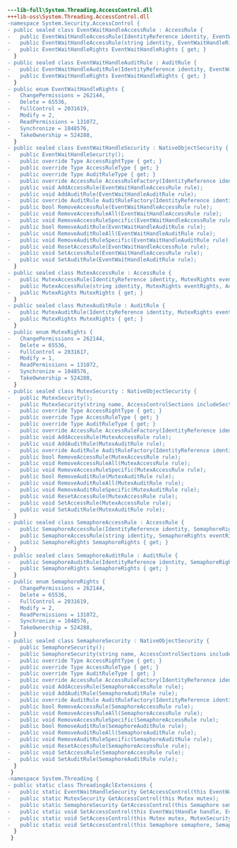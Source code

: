 ﻿```diff
---lib-full\System.Threading.AccessControl.dll
+++lib-oss\System.Threading.AccessControl.dll
-namespace System.Security.AccessControl {
- public sealed class EventWaitHandleAccessRule : AccessRule {
-   public EventWaitHandleAccessRule(IdentityReference identity, EventWaitHandleRights eventRights, AccessControlType type);
-   public EventWaitHandleAccessRule(string identity, EventWaitHandleRights eventRights, AccessControlType type);
-   public EventWaitHandleRights EventWaitHandleRights { get; }
  }
- public sealed class EventWaitHandleAuditRule : AuditRule {
-   public EventWaitHandleAuditRule(IdentityReference identity, EventWaitHandleRights eventRights, AuditFlags flags);
-   public EventWaitHandleRights EventWaitHandleRights { get; }
  }
- public enum EventWaitHandleRights {
-   ChangePermissions = 262144,
-   Delete = 65536,
-   FullControl = 2031619,
-   Modify = 2,
-   ReadPermissions = 131072,
-   Synchronize = 1048576,
-   TakeOwnership = 524288,
  }
- public sealed class EventWaitHandleSecurity : NativeObjectSecurity {
-   public EventWaitHandleSecurity();
-   public override Type AccessRightType { get; }
-   public override Type AccessRuleType { get; }
-   public override Type AuditRuleType { get; }
-   public override AccessRule AccessRuleFactory(IdentityReference identityReference, int accessMask, bool isInherited, InheritanceFlags inheritanceFlags, PropagationFlags propagationFlags, AccessControlType type);
-   public void AddAccessRule(EventWaitHandleAccessRule rule);
-   public void AddAuditRule(EventWaitHandleAuditRule rule);
-   public override AuditRule AuditRuleFactory(IdentityReference identityReference, int accessMask, bool isInherited, InheritanceFlags inheritanceFlags, PropagationFlags propagationFlags, AuditFlags flags);
-   public bool RemoveAccessRule(EventWaitHandleAccessRule rule);
-   public void RemoveAccessRuleAll(EventWaitHandleAccessRule rule);
-   public void RemoveAccessRuleSpecific(EventWaitHandleAccessRule rule);
-   public bool RemoveAuditRule(EventWaitHandleAuditRule rule);
-   public void RemoveAuditRuleAll(EventWaitHandleAuditRule rule);
-   public void RemoveAuditRuleSpecific(EventWaitHandleAuditRule rule);
-   public void ResetAccessRule(EventWaitHandleAccessRule rule);
-   public void SetAccessRule(EventWaitHandleAccessRule rule);
-   public void SetAuditRule(EventWaitHandleAuditRule rule);
  }
- public sealed class MutexAccessRule : AccessRule {
-   public MutexAccessRule(IdentityReference identity, MutexRights eventRights, AccessControlType type);
-   public MutexAccessRule(string identity, MutexRights eventRights, AccessControlType type);
-   public MutexRights MutexRights { get; }
  }
- public sealed class MutexAuditRule : AuditRule {
-   public MutexAuditRule(IdentityReference identity, MutexRights eventRights, AuditFlags flags);
-   public MutexRights MutexRights { get; }
  }
- public enum MutexRights {
-   ChangePermissions = 262144,
-   Delete = 65536,
-   FullControl = 2031617,
-   Modify = 1,
-   ReadPermissions = 131072,
-   Synchronize = 1048576,
-   TakeOwnership = 524288,
  }
- public sealed class MutexSecurity : NativeObjectSecurity {
-   public MutexSecurity();
-   public MutexSecurity(string name, AccessControlSections includeSections);
-   public override Type AccessRightType { get; }
-   public override Type AccessRuleType { get; }
-   public override Type AuditRuleType { get; }
-   public override AccessRule AccessRuleFactory(IdentityReference identityReference, int accessMask, bool isInherited, InheritanceFlags inheritanceFlags, PropagationFlags propagationFlags, AccessControlType type);
-   public void AddAccessRule(MutexAccessRule rule);
-   public void AddAuditRule(MutexAuditRule rule);
-   public override AuditRule AuditRuleFactory(IdentityReference identityReference, int accessMask, bool isInherited, InheritanceFlags inheritanceFlags, PropagationFlags propagationFlags, AuditFlags flags);
-   public bool RemoveAccessRule(MutexAccessRule rule);
-   public void RemoveAccessRuleAll(MutexAccessRule rule);
-   public void RemoveAccessRuleSpecific(MutexAccessRule rule);
-   public bool RemoveAuditRule(MutexAuditRule rule);
-   public void RemoveAuditRuleAll(MutexAuditRule rule);
-   public void RemoveAuditRuleSpecific(MutexAuditRule rule);
-   public void ResetAccessRule(MutexAccessRule rule);
-   public void SetAccessRule(MutexAccessRule rule);
-   public void SetAuditRule(MutexAuditRule rule);
  }
- public sealed class SemaphoreAccessRule : AccessRule {
-   public SemaphoreAccessRule(IdentityReference identity, SemaphoreRights eventRights, AccessControlType type);
-   public SemaphoreAccessRule(string identity, SemaphoreRights eventRights, AccessControlType type);
-   public SemaphoreRights SemaphoreRights { get; }
  }
- public sealed class SemaphoreAuditRule : AuditRule {
-   public SemaphoreAuditRule(IdentityReference identity, SemaphoreRights eventRights, AuditFlags flags);
-   public SemaphoreRights SemaphoreRights { get; }
  }
- public enum SemaphoreRights {
-   ChangePermissions = 262144,
-   Delete = 65536,
-   FullControl = 2031619,
-   Modify = 2,
-   ReadPermissions = 131072,
-   Synchronize = 1048576,
-   TakeOwnership = 524288,
  }
- public sealed class SemaphoreSecurity : NativeObjectSecurity {
-   public SemaphoreSecurity();
-   public SemaphoreSecurity(string name, AccessControlSections includeSections);
-   public override Type AccessRightType { get; }
-   public override Type AccessRuleType { get; }
-   public override Type AuditRuleType { get; }
-   public override AccessRule AccessRuleFactory(IdentityReference identityReference, int accessMask, bool isInherited, InheritanceFlags inheritanceFlags, PropagationFlags propagationFlags, AccessControlType type);
-   public void AddAccessRule(SemaphoreAccessRule rule);
-   public void AddAuditRule(SemaphoreAuditRule rule);
-   public override AuditRule AuditRuleFactory(IdentityReference identityReference, int accessMask, bool isInherited, InheritanceFlags inheritanceFlags, PropagationFlags propagationFlags, AuditFlags flags);
-   public bool RemoveAccessRule(SemaphoreAccessRule rule);
-   public void RemoveAccessRuleAll(SemaphoreAccessRule rule);
-   public void RemoveAccessRuleSpecific(SemaphoreAccessRule rule);
-   public bool RemoveAuditRule(SemaphoreAuditRule rule);
-   public void RemoveAuditRuleAll(SemaphoreAuditRule rule);
-   public void RemoveAuditRuleSpecific(SemaphoreAuditRule rule);
-   public void ResetAccessRule(SemaphoreAccessRule rule);
-   public void SetAccessRule(SemaphoreAccessRule rule);
-   public void SetAuditRule(SemaphoreAuditRule rule);
  }
 }
-namespace System.Threading {
- public static class ThreadingAclExtensions {
-   public static EventWaitHandleSecurity GetAccessControl(this EventWaitHandle handle);
-   public static MutexSecurity GetAccessControl(this Mutex mutex);
-   public static SemaphoreSecurity GetAccessControl(this Semaphore semaphore);
-   public static void SetAccessControl(this EventWaitHandle handle, EventWaitHandleSecurity eventSecurity);
-   public static void SetAccessControl(this Mutex mutex, MutexSecurity mutexSecurity);
-   public static void SetAccessControl(this Semaphore semaphore, SemaphoreSecurity semaphoreSecurity);
  }
 }
```
